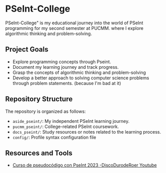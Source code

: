 # PSeInt-College
 PSeInt-College" is my educational journey into the world of PSeInt programming for my second semester at PUCMM. where I explore algorithmic thinking and problem-solving.

## Project Goals

- Explore programming concepts through Pseint.
- Document my learning journey and track progress.
- Grasp the concepts of algorithmic thinking and problem-solving
- Develop a better approach to solving computer science problems through problem statements. (because I'm bad at it)

## Repository Structure
The repository is organized as follows:

- `aside_pseint/`: My independent PSeInt learning journey.
- `pucmm_pseint/`: College-related PSeInt coursework.
- `docs_pseint/`: Study resources or notes related to the learning process.
- `config/`: Profile syntax configuration file  

## Resources and Tools
* [Curso de pseudocódigo con PseInt 2023 -DiscoDurodeRoer Youtube](https://www.youtube.com/watch?v=zOjov-2OZ0E)

